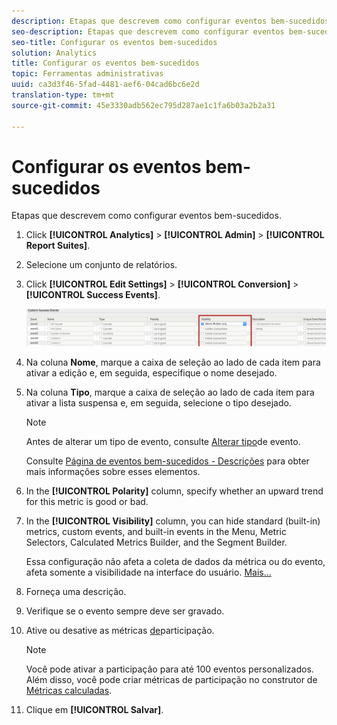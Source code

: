 ```yaml
---
description: Etapas que descrevem como configurar eventos bem-sucedidos.
seo-description: Etapas que descrevem como configurar eventos bem-sucedidos.
seo-title: Configurar os eventos bem-sucedidos
solution: Analytics
title: Configurar os eventos bem-sucedidos
topic: Ferramentas administrativas
uuid: ca3d3f46-5fad-4481-aef6-04cad6bc6e2d
translation-type: tm+mt
source-git-commit: 45e3330adb562ec795d287ae1c1fa6b03a2b2a31

---
```



# Configurar os eventos bem-sucedidos

Etapas que descrevem como configurar eventos bem-sucedidos.

1. Click **[!UICONTROL Analytics]** &gt; **[!UICONTROL Admin]** &gt; **[!UICONTROL Report Suites]**.
1. Selecione um conjunto de relatórios.
1. Click **[!UICONTROL Edit Settings]** &gt; **[!UICONTROL Conversion]** &gt; **[!UICONTROL Success Events]**.

   ![Resultado da etapa](assets/success_event_page.png)

1. Na coluna **Nome**, marque a caixa de seleção ao lado de cada item para ativar a edição e, em seguida, especifique o nome desejado.
1. Na coluna **Tipo**, marque a caixa de seleção ao lado de cada item para ativar a lista suspensa e, em seguida, selecione o tipo desejado.

   >[!NOTE]
   >
   >Antes de alterar um tipo de evento, consulte [Alterar tipo](/help/admin/admin/c-success-events/event-type.md)de evento.

   Consulte [Página de eventos bem-sucedidos - Descrições](/help/admin/admin/c-success-events/success-event.md) para obter mais informações sobre esses elementos.

1. In the **[!UICONTROL Polarity]** column, specify whether an upward trend for this metric is good or bad.
1. In the **[!UICONTROL Visibility]** column, you can hide standard (built-in) metrics, custom events, and built-in events in the Menu, Metric Selectors, Calculated Metrics Builder, and the Segment Builder.

   Essa configuração não afeta a coleta de dados da métrica ou do evento, afeta somente a visibilidade na interface do usuário. [Mais...](/help/admin/admin/metric-visibility.md)
1. Forneça uma descrição.
1. Verifique se o evento sempre deve ser gravado.
1. Ative ou desative as métricas [de](/help/components/c-variables/c-metrics/metrics-participation.md)participação.

   >[!NOTE]
   >
   >Você pode ativar a participação para até 100 eventos personalizados. Além disso, você pode criar métricas de participação no construtor de [Métricas calculadas](https://marketing.adobe.com/resources/help/en_US/analytics/calcmetrics/participation_metric.html).

1. Clique em **[!UICONTROL Salvar]**.

